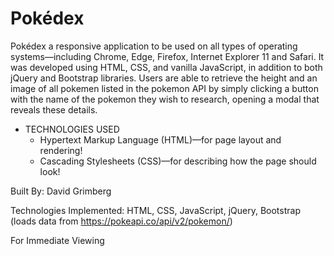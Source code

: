 # Pokédex

Pokédex a responsive application to be used on all types of operating systems—including Chrome, Edge, Firefox, Internet Explorer 11 and Safari. It was developed using HTML, CSS, and vanilla JavaScript, in addition to both jQuery and Bootstrap libraries. Users are able to retrieve the height and an image of all pokemen listed in the pokemon API by simply clicking a button with the name of the pokemon they wish to research, opening a modal that reveals these details.

* TECHNOLOGIES USED
  * Hypertext Markup Language (HTML)—for page layout and rendering!
  * Cascading Stylesheets (CSS)—for describing how the page should look!


Built By: David Grimberg

Technologies Implemented: HTML, CSS, JavaScript, jQuery, Bootstrap (loads data from https://pokeapi.co/api/v2/pokemon/)

For Immediate Viewing
